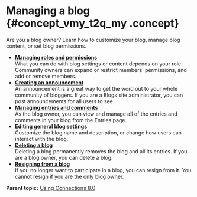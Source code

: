 # Managing a blog {#concept_vmy_t2q_my .concept}

Are you a blog owner? Learn how to customize your blog, manage blog content, or set blog permissions.

-   **[Managing roles and permissions](../blogs/c_blogs_roles.md)**  
What you can do with blog settings or content depends on your role. Community owners can expand or restrict members' permissions, and add or remove members.
-   **[Creating an announcement](../blogs/t_blogs_announcement.md)**  
An announcement is a great way to get the word out to your whole community of bloggers. If you are a Blogs site administrator, you can post announcements for all users to see.
-   **[Managing entries and comments](../blogs/t_blog_filter_entries.md)**  
As the blog owner, you can view and manage all of the entries and comments in your blog from the Entries page.
-   **[Editing general blog settings](../blogs/t_blog_editing_settings.md)**  
Customize the blog name and description, or change how users can interact with the blog.
-   **[Deleting a blog](../blogs/t_blog_deleting.md)**  
Deleting a blog permanently removes the blog and all its entries. If you are a blog owner, you can delete a blog.
-   **[Resigning from a blog](../blogs/t_blog_resign.md)**  
If you no longer want to participate in a blog, you can resign from it. You cannot resign if you are the only blog owner.

**Parent topic:** [Using Connections 8.0](../welcome/welcome_end_user.md)

